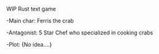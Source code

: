 WIP Rust text game

-Main char: Ferris the crab

-Antagonist: 5 Star Chef who specialized in cooking crabs

-Plot: {No idea....}
